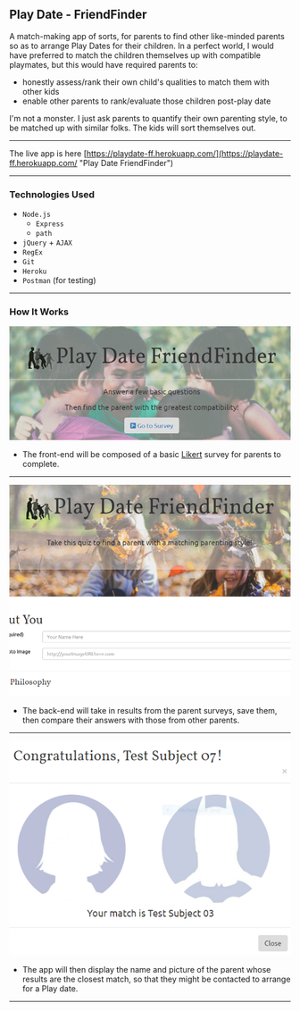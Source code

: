 ## Play Date - FriendFinder

A match-making app of sorts, for parents to find other like-minded parents so as to arrange Play Dates for their children.
In a perfect world, I would have preferred to match the children themselves up with compatible playmates, but this would have required parents to:
* honestly assess/rank their own child's qualities to match them with other kids
* enable other parents to rank/evaluate those children post-play date

I'm not a monster. I just ask parents to quantify their own parenting style, to be matched up with similar folks. The kids will sort themselves out.

---
The live app is here [https://playdate-ff.herokuapp.com/](https://playdate-ff.herokuapp.com/  "Play Date FriendFinder")

---
### Technologies Used
* `Node.js`
    * `Express`
    * `path`  
* `jQuery` + `AJAX` 
* `RegEx` 
* `Git`
* `Heroku`
* `Postman` (for testing)

---
### How It Works

![Homepage](./screenshots/home-shot.PNG)
* The front-end will be composed of a basic <a href="https://www.surveymonkey.com/mp/likert-scale/" target="blank">Likert</a> survey for parents to complete.
---
![Survey](./screenshots/survey-shot.PNG)
* The back-end will take in results from the parent surveys, save them, then compare their answers with those from other parents.
---
![Congrats](./screenshots/match-shot.PNG)
* The app will then display the name and picture of the parent whose results are the closest match, so that they might be contacted to arrange for a Play date. 
---